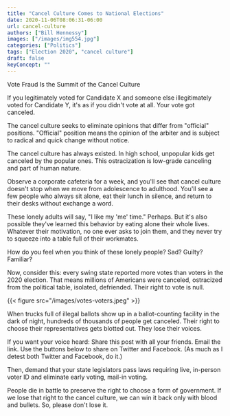 ```yaml
---
title: "Cancel Culture Comes to National Elections"
date: 2020-11-06T08:06:31-06:00
url: cancel-culture
authors: ["Bill Hennessy"]
images: ["/images/img554.jpg"]
categories: ["Politics"]
tags: ["Election 2020", "cancel culture"]
draft: false
keyConcept: ""
---
```

Vote Fraud Is the Summit of the Cancel Culture

If you legitimately voted for Candidate X and someone else illegitimately voted for Candidate Y, it's as if you didn't vote at all. Your vote got canceled. 

The cancel culture seeks to eliminate opinions that differ from "official" positions. "Official" position means the opinion of the arbiter and is subject to radical and quick change without notice. 

The cancel culture has always existed. In high school, unpopular kids get canceled by the popular ones. This ostracization is low-grade canceling and part of human nature. 

Observe a corporate cafeteria for a week, and you'll see that cancel culture doesn't stop when we move from adolescence to adulthood. You'll see a few people who always sit alone, eat their lunch in silence, and return to their desks without exchange a word. 

These lonely adults will say, "I like my 'me' time." Perhaps. But it's also possible they've learned this behavior by eating alone their whole lives. Whatever their motivation, no one ever asks to join them, and they never try to squeeze into a table full of their workmates. 

How do you feel when you think of these lonely people? Sad? Guilty? Familiar? 

Now, consider this: every swing state reported more votes than voters in the 2020 election. That means millions of Americans were canceled, ostracized from the political table, isolated, defriended. Their right to vote is null. 

{{< figure src="/images/votes-voters.jpeg" >}}

When trucks full of illegal ballots show up in a ballot-counting facility in the dark of night, hundreds of thousands of people get canceled. Their right to choose their representatives gets blotted out. They lose their voices. 

If you want your voice heard:
Share this post with all your friends.
Email the link.
Use the buttons below to share on Twitter and Facebook.
(As much as I detest both Twitter and Facebook, do it.)

Then, demand that your state legislators pass laws requiring live, in-person voter ID and eliminate early voting, mail-in voting. 

People die in battle to preserve the right to choose a form of government. If we lose that right to the cancel culture, we can win it back only with blood and bullets. So, please don't lose it. 
